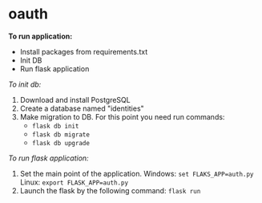 # oauth
**To run application:**
* Install packages from requirements.txt
* Init DB
* Run flask application

_To init db:_
1) Download and install PostgreSQL
2) Create a database named "identities"
3) Make migration to DB. For this point you need run commands:
    * `flask db init`
    * `flask db migrate`
    * `flask db upgrade`
   
_To run flask application:_
1) Set the main point of the application. Windows: `set FLAKS_APP=auth.py` Linux: `export FLASK_APP=auth.py`
2) Launch the flask by the following command: `flask run`